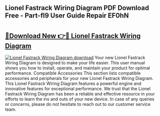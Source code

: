 ## Lionel Fastrack Wiring Diagram PDF Download Free - Part-fl9 User Guide Repair EF0hN

# <h2><a href="http://dfm7oat.blite.top/?on=Lionel+Fastrack+Wiring+Diagram">🔗Download New 👉🔴 Lionel Fastrack Wiring Diagram</a></h2>

[![Lionel Fastrack Wiring Diagram download](https://i.imgur.com/lujVjoI.png)](http://dfm7oat.blite.top/?on=Lionel+Fastrack+Wiring+Diagram)
Your new Lionel Fastrack Wiring Diagram is designed to make your life easier. This user manual shows you how to install, operate, and maintain your product for optimal performance. Compatible Accessories This section lists compatible accessories and peripherals for your new Lionel Fastrack Wiring Diagram. This Lionel Fastrack Wiring Diagram features a powerful engine and innovative features for exceptional performance. We trust that the Lionel Fastrack Wiring Diagram has been a reliable and effective resource in your efforts to learn the ins and outs of your new device. In case of any queries or concerns, please do not hesitate to reach out to our customer service team.
